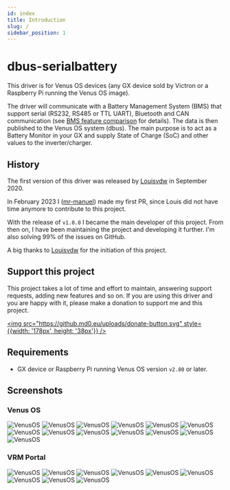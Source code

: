 ```yaml
---
id: index
title: Introduction
slug: /
sidebar_position: 1
---
```


# dbus-serialbattery
This driver is for Venus OS devices (any GX device sold by Victron or a Raspberry Pi running the Venus OS image).

The driver will communicate with a Battery Management System (BMS) that support serial (RS232, RS485 or TTL UART), Bluetooth and CAN communication (see [BMS feature comparison](./general/features#bms-feature-comparison) for details). The data is then published to the Venus OS system (dbus). The main purpose is to act as a Battery Monitor in your GX and supply State of Charge (SoC) and other values to the inverter/charger.

## History
The first version of this driver was released by [Louisvdw](https://github.com/Louisvdw/dbus-serialbattery) in September 2020.

In February 2023 I ([mr-manuel](https://github.com/mr-manuel)) made my first PR, since Louis did not have time anymore to contribute to this project.

With the release of `v1.0.0` I became the main developer of this project. From then on, I have been maintaining the project and developing it further. I'm also solving 99% of the issues on GitHub.

A big thanks to [Louisvdw](https://github.com/Louisvdw/dbus-serialbattery) for the initiation of this project.

## Support this project
This project takes a lot of time and effort to maintain, answering support requests, adding new features and so on.
If you are using this driver and you are happy with it, please make a donation to support me and this project.

[<img src="https://github.md0.eu/uploads/donate-button.svg" style={{width: '178px', height: '38px'}} />](https://www.paypal.com/donate/?hosted_button_id=3NEVZBDM5KABW)

## Requirements

* GX device or Raspberry Pi running Venus OS version `v2.80` or later.

## Screenshots

### Venus OS

![VenusOS](../screenshots/venus-os_001.png)
![VenusOS](../screenshots/venus-os_002.png)
![VenusOS](../screenshots/venus-os_003.png)
![VenusOS](../screenshots/venus-os_004.png)
![VenusOS](../screenshots/venus-os_005.png)
![VenusOS](../screenshots/venus-os_006.png)
![VenusOS](../screenshots/venus-os_007.png)
![VenusOS](../screenshots/venus-os_008.png)
![VenusOS](../screenshots/venus-os_009.png)
![VenusOS](../screenshots/venus-os_010.png)
![VenusOS](../screenshots/venus-os_011.png)
![VenusOS](../screenshots/venus-os_012.png)
![VenusOS](../screenshots/venus-os_013.png)

### VRM Portal

![VenusOS](../screenshots/vrm-portal_001.png)
![VenusOS](../screenshots/vrm-portal_002.png)
![VenusOS](../screenshots/vrm-portal_003.png)
![VenusOS](../screenshots/vrm-portal_004.png)
![VenusOS](../screenshots/vrm-portal_005.png)
![VenusOS](../screenshots/vrm-portal_006.png)
![VenusOS](../screenshots/vrm-portal_007.png)
![VenusOS](../screenshots/vrm-portal_008.png)
![VenusOS](../screenshots/vrm-portal_009.png)
